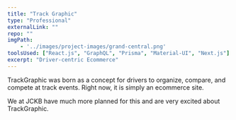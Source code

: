 ```yaml
---
title: "Track Graphic"
type: "Professional"
externalLink: ""
repo: ""
imgPath: 
    - '../images/project-images/grand-central.png'
toolsUsed: ["React.js", "GraphQL", "Prisma", "Material-UI", "Next.js"]
excerpt: "Driver-centric Ecommerce"
---
```


TrackGraphic was born as a concept for drivers to organize, compare, and compete at track events.
Right now, it is simply an ecommerce site. 

We at JCKB have much more planned for this and are very excited about
TrackGraphic.